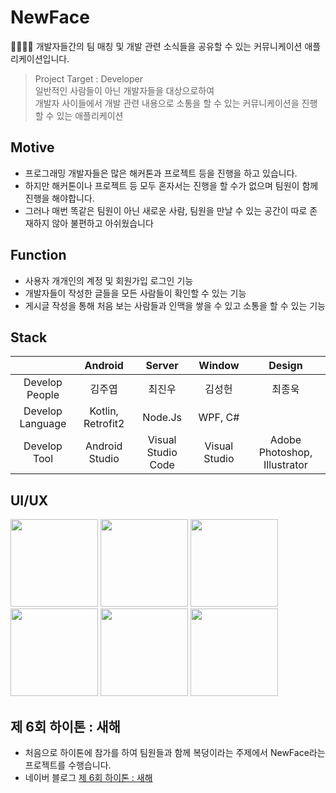 # NewFace
👨‍👨‍👦‍👦 개발자들간의 팀 매칭 및 개발 관련 소식들을 공유할 수 있는 커뮤니케이션 애플리케이션입니다.

> Project Target : Developer<br/>
> 일반적인 사람들이 아닌 개발자들을 대상으로하여<br/>
> 개발자 사이들에서 개발 관련 내용으로 소통을 할 수 있는 커뮤니케이션을 진행할 수 있는 애플리케이션

## Motive
- 프로그래밍 개발자들은 많은 해커톤과 프로젝트 등을 진행을 하고 있습니다.
- 하지만 해커톤이나 프로젝트 등 모두 혼자서는 진행을 할 수가 없으며 팀원이 함께 진행을 해야합니다.
- 그러나 매번 똑같은 팀원이 아닌 새로운 사람, 팀원을 만날 수 있는 공간이 따로 존재하지 않아 불편하고 아쉬웠습니다

## Function
- 사용자 개개인의 계정 및 회원가입 로그인 기능
- 개발자들이 작성한 글들을 모든 사람들이 확인할 수 있는 기능
- 게시글 작성을 통해 처음 보는 사람들과 인맥을 쌓을 수 있고 소통을 할 수 있는 기능

## Stack
|                      | Android     | Server        | Window | Design  |
|:--------------------:|:---------------:|:------------------:|:-----:|:----:|
| Develop People | 김주엽 | 최진우       | 김성헌 | 최종욱|
| Develop Language | Kotlin, Retrofit2| Node.Js| WPF, C#| |
| Develop Tool     | Android Studio  | Visual Studio Code | Visual Studio| Adobe Photoshop, Illustrator|

## UI/UX
<div>
<img width="140" src="https://user-images.githubusercontent.com/49600974/72905384-d27a8680-3d73-11ea-86fc-0b82fcb153d0.png"></img>
<img width="140" src="https://user-images.githubusercontent.com/49600974/72905387-d27a8680-3d73-11ea-9633-67d0dc14d09e.png"></img>
<img width="140" src="https://user-images.githubusercontent.com/49600974/72905394-d4444a00-3d73-11ea-9367-39b280ce7bb8.png"></img>
<img width="140" src="https://user-images.githubusercontent.com/49600974/72905396-d4dce080-3d73-11ea-8c6a-944067172261.png"></img>
<img width="140" src="https://user-images.githubusercontent.com/49600974/72905398-d4dce080-3d73-11ea-87c5-3f0c6e6fad75.png"></img>
<img width="140" src="https://user-images.githubusercontent.com/49600974/72905399-d4dce080-3d73-11ea-974c-e28bae9b8ecf.png"></img>
</div>

## 제 6회 하이톤 : 새해
- 처음으로 하이톤에 참가를 하여 팀원들과 함께 복덩이라는 주제에서 NewFace라는 프로젝트를 수행습니다.
- 네이버 블로그 <a href ="https://kjy13299.blog.me/221783483714" target ="_blank" title ="제 6회 하이톤 : 새해">제 6회 하이톤 : 새해 </a>
